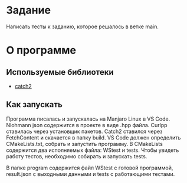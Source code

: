 # Задание
Написать тесты к заданию, которое решалось в ветке main.

# О программе
## Используемые библиотеки
-  [catch2](https://github.com/catchorg/Catch2)
## Как запускать
Программа писалась и запускалась на Manjaro Linux в VS Code. Nlohmann json содержится в проекте в виде .hpp файла.
Curlpp ставилась через установщик пакетов. Catch2 ставился через FetchContent и скачается в папку build.
VS Code должен определить CMakeLists.txt, собрать и запустить программу. 
В CMakeLists содержится два исполняемых файла: WStest и tests. Чтобы увидеть работу тестов, необходимо собирать и запускать tests.

В папке program содержится файл WStest с готовой программой, result.json с выходными данными и tests с работающими тестами.
